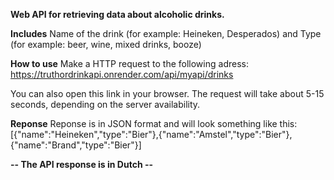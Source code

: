**Web API for retrieving data about alcoholic drinks.**

**Includes**
Name of the drink (for example: Heineken, Desperados) and Type (for example: beer, wine, mixed drinks, booze)

**How to use**
Make a HTTP request to the following adress: https://truthordrinkapi.onrender.com/api/myapi/drinks

You can also open this link in your browser. The request will take about 5-15 seconds, depending on the server availability.

**Reponse**
Reponse is in JSON format and will look something like this:
[{"name":"Heineken","type":"Bier"},{"name":"Amstel","type":"Bier"},{"name":"Brand","type":"Bier"}]

**-- The API response is in Dutch --**
